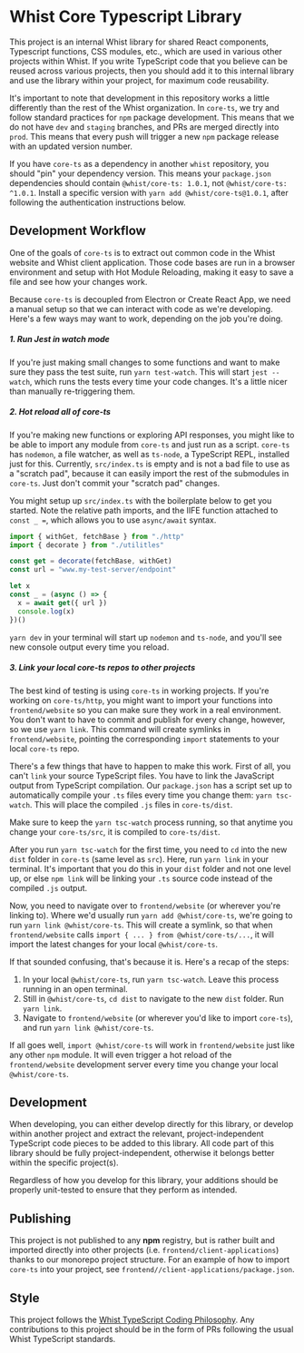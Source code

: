 # Whist Core Typescript Library

This project is an internal Whist library for shared React components, Typescript functions, CSS modules, etc., which are used in various other projects within Whist. If you write TypeScript code that you believe can be reused across various projects, then you should add it to this internal library and use the library within your project, for maximum code reusability.

It's important to note that development in this repository works a little differently than the rest of the Whist organization. In `core-ts`, we try and follow standard practices for `npm` package development. This means that we do not have `dev` and `staging` branches, and PRs are merged directly into `prod`. This means that every push will trigger a new `npm` package release with an updated version number.

If you have `core-ts` as a dependency in another `whist` repository, you should "pin" your dependency version. This means your `package.json` dependencies should contain `@whist/core-ts: 1.0.1`, not `@whist/core-ts: ^1.0.1`. Install a specific version with `yarn add @whist/core-ts@1.0.1`, after following the authentication instructions below.

## Development Workflow

One of the goals of `core-ts` is to extract out common code in the Whist website and Whist client application. Those code bases are run in a browser environment and setup with Hot Module Reloading, making it easy to save a file and see how your changes work.

Because `core-ts` is decoupled from Electron or Create React App, we need a manual setup so that we can interact with code as we're developing. Here's a few ways may want to work, depending on the job you're doing.

##### 1. Run Jest in watch mode

If you're just making small changes to some functions and want to make sure they pass the test suite, run `yarn test-watch`. This will start `jest --watch`, which runs the tests every time your code changes. It's a little nicer than manually re-triggering them.

##### 2. Hot reload all of core-ts

If you're making new functions or exploring API responses, you might like to be able to import any module from `core-ts` and just run as a script. `core-ts` has `nodemon`, a file watcher, as well as `ts-node`, a TypeScript REPL, installed just for this. Currently, `src/index.ts` is empty and is not a bad file to use as a "scratch pad", because it can easily import the rest of the submodules in `core-ts`. Just don't commit your "scratch pad" changes.

You might setup up `src/index.ts` with the boilerplate below to get you started. Note the relative path imports, and the IIFE function attached to `const _ =`, which allows you to use `async/await` syntax.

```javascript
import { withGet, fetchBase } from "./http"
import { decorate } from "./utilitles"

const get = decorate(fetchBase, withGet)
const url = "www.my-test-server/endpoint"

let x
const _ = (async () => {
  x = await get({ url })
  console.log(x)
})()
```

`yarn dev` in your terminal will start up `nodemon` and `ts-node`, and you'll see new console output every time you reload.

##### 3. Link your local core-ts repos to other projects

The best kind of testing is using `core-ts` in working projects. If you're working on `core-ts/http`, you might want to import your functions into `frontend/website` so you can make sure they work in a real environment. You don't want to have to commit and publish for every change, however, so we use `yarn link`. This command will create symlinks in `frontend/website`, pointing the corresponding `import` statements to your local `core-ts` repo.

There's a few things that have to happen to make this work. First of all, you can't `link` your source TypeScript files. You have to link the JavaScript output from TypeScript compilation. Our `package.json` has a script set up to automatically compile your `.ts` files every time you change them: `yarn tsc-watch`. This will place the compiled `.js` files in `core-ts/dist`.

Make sure to keep the `yarn tsc-watch` process running, so that anytime you change your `core-ts/src`, it is compiled to `core-ts/dist`.

After you run `yarn tsc-watch` for the first time, you need to `cd` into the new `dist` folder in `core-ts` (same level as `src`). Here, run `yarn link` in your terminal. It's important that you do this in your `dist` folder and not one level up, or else `npm link` will be linking your `.ts` source code instead of the compiled `.js` output.

Now, you need to navigate over to `frontend/website` (or wherever you're linking to). Where we'd usually run `yarn add @whist/core-ts`, we're going to run `yarn link @whist/core-ts`. This will create a symlink, so that when `frontend/website` calls `import { ... } from @whist/core-ts/...`, it will import the latest changes for your local `@whist/core-ts`.

If that sounded confusing, that's because it is. Here's a recap of the steps:

1. In your local `@whist/core-ts`, run `yarn tsc-watch`. Leave this process running in an open terminal.
2. Still in `@whist/core-ts`, `cd dist` to navigate to the new `dist` folder. Run `yarn link`.
3. Navigate to `frontend/website` (or wherever you'd like to import `core-ts`), and run `yarn link @whist/core-ts`.

If all goes well, `import @whist/core-ts` will work in `frontend/website` just like any other `npm` module. It will even trigger a hot reload of the `frontend/website` development server every time you change your local `@whist/core-ts`.

## Development

When developing, you can either develop directly for this library, or develop within another project and extract the relevant, project-independent TypeScript code pieces to be added to this library. All code part of this library should be fully project-independent, otherwise it belongs better within the specific project(s).

Regardless of how you develop for this library, your additions should be properly unit-tested to ensure that they perform as intended.

## Publishing

This project is not published to any **npm** registry, but is rather built and imported directly into other projects (i.e. `frontend/client-applications`) thanks to our monorepo project structure. For an example of how to import `core-ts` into your project, see `frontend//client-applications/package.json`.

## Style

This project follows the [Whist TypeScript Coding Philosophy](https://www.notion.so/whisthq/Typescript-Coding-Philosophy-984288f157fa47f7894c886c6a95e289). Any contributions to this project should be in the form of PRs following the usual Whist TypeScript standards.
